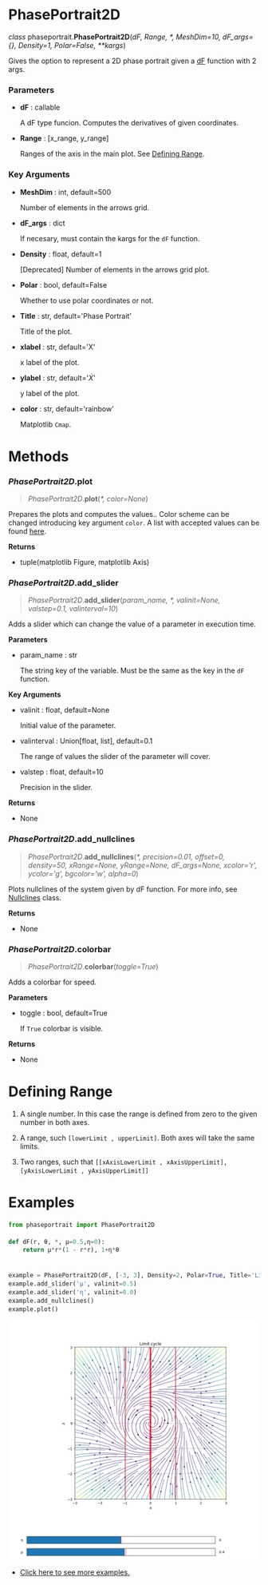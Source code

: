# PhasePortrait2D
*class* phaseportrait.**PhasePortrait2D**(*dF, Range, \*, MeshDim=10, dF_args={}, Density=1, Polar=False, \*\*kargs*)

Gives the option to represent a 2D phase portrait given a [dF](dFfunction.md) function with 2 args.


### **Parameters**

* **dF** : callable

    A dF type funcion. Computes the derivatives of given coordinates.
  
* **Range** : [x_range, y_range]

    Ranges of the axis in the main plot. See [Defining Range](#defining-range).
  
### **Key Arguments**

* **MeshDim** : int, default=500

    Number of elements in the arrows grid.

* **dF_args** : dict

    If necesary, must contain the kargs for the `dF` function.

* **Density** : float, default=1

    [Deprecated] Number of elements in the arrows grid plot.

* **Polar** : bool, default=False

    Whether to use polar coordinates or not.

* **Title** : str, default='Phase Portrait'

    Title of the plot.

* **xlabel** : str, default='X'

    x label of the plot.

* **ylabel** : str, default='$\dot{X}$' 

    y label of the plot.

* **color** : str, default='rainbow'

    Matplotlib `Cmap`.



# Methods
### *PhasePortrait2D*.plot
> *PhasePortrait2D*.**plot**(*\*, color=None*)

Prepares the plots and computes the values.. Color scheme can be changed introducing key argument `color`. A list with accepted values can be found [here](https://matplotlib.org/stable/gallery/color/colormap_reference.html). 

**Returns**

* tuple(matplotlib Figure, matplotlib Axis)


### *PhasePortrait2D*.add_slider
> *PhasePortrait2D*.**add_slider**(*param_name, \*, valinit=None, valstep=0.1, valinterval=10*)

Adds a slider which can change the value of a parameter in execution time.

**Parameters**

* param_name : str

    The string key of the variable. Must be the same as the key in the `dF` function.

**Key Arguments**

* valinit : float, default=None

    Initial value of the parameter.
    
* valinterval : Union[float, list], default=0.1

    The range of values the slider of the parameter will cover.
    
* valstep : float, default=10

    Precision in the slider.

**Returns**

* None

### *PhasePortrait2D*.add_nullclines
> *PhasePortrait2D*.**add_nullclines**(*\*, precision=0.01, offset=0, density=50, xRange=None, yRange=None, dF_args=None, xcolor='r', ycolor='g', bgcolor='w', alpha=0*)


Plots nullclines of the system given by dF function. For more info, see [Nullclines](nullclines.md) class.

**Returns**

* None


### *PhasePortrait2D*.colorbar
> *PhasePortrait2D*.**colorbar**(*toggle=True*)


Adds a colorbar for speed.

**Parameters**

* toggle : bool, default=True

    If `True` colorbar is visible.

**Returns**

* None


# Defining Range

1. A single number. In this case the range is defined from zero to the given number in both axes.

2. A range, such `[lowerLimit , upperLimit]`.  Both axes will take the same limits.

3. Two ranges, such that `[[xAxisLowerLimit , xAxisUpperLimit], [yAxisLowerLimit , yAxisUpperLimit]]`

# Examples

```python
from phaseportrait import PhasePortrait2D

def dF(r, θ, *, μ=0.5,η=0):
    return μ*r*(1 - r*r), 1+η*θ


example = PhasePortrait2D(dF, [-3, 3], Density=2, Polar=True, Title='Limit cycle')
example.add_slider('μ', valinit=0.5)
example.add_slider('η', valinit=0.0)
example.add_nullclines()
example.plot()
``` 

![image](imgs/doc_examples/pp2d_example.png)

* [Click here to see more examples.](phaseportrait2d_examples.md)